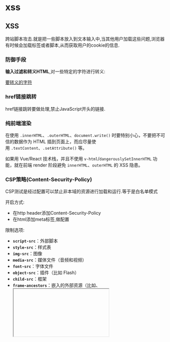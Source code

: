# xss

## XSS

跨站脚本攻击.就是把一些脚本放入到文本输入中,当其他用户加载这些问题,浏览器有时候会加载标签或者脚本,从而获取用户的cookie的信息.

### 防御手段

**输入过滤和转义HTML**,对一些特定的字符进行转义:

[要转义的字符](xss/Untitled.csv)

### href链接跳转

href链接跳转要做处理,禁止JavaScript开头的链接.

### 纯前端渲染

在使用 `.innerHTML`、`.outerHTML`、`document.write()` 时要特别小心，不要把不可信的数据作为 HTML 插到页面上，而应尽量使用 `.textContent`、`.setAttribute()` 等。

如果用 Vue/React 技术栈，并且不使用 `v-html`/`dangerouslySetInnerHTML` 功能，就在前端 render 阶段避免 `innerHTML`、`outerHTML` 的 XSS 隐患。

### CSP策略(Content-Security-Policy)

CSP测试是经过配置可以禁止非本域的资源进行加载和运行.等于是白名单模式

开启方式:

- 在http header添加Content-Security-Policy
- 在html添加meta标签,做配置

限制选项:

- **`script-src`**：外部脚本
- **`style-src`**：样式表
- **`img-src`**：图像
- **`media-src`**：媒体文件（音频和视频）
- **`font-src`**：字体文件
- **`object-src`**：插件（比如 Flash）
- **`child-src`**：框架
- **`frame-ancestors`**：嵌入的外部资源（比如<frame>、<iframe>、<embed>和<applet>）
- **`connect-src`**：HTTP 连接（通过 XHR、WebSockets、EventSource等）
- **`worker-src`**：`worker`脚本
- **`manifest-src`**：manifest 文件
- `report-uri`:像目标主机报告注入行为